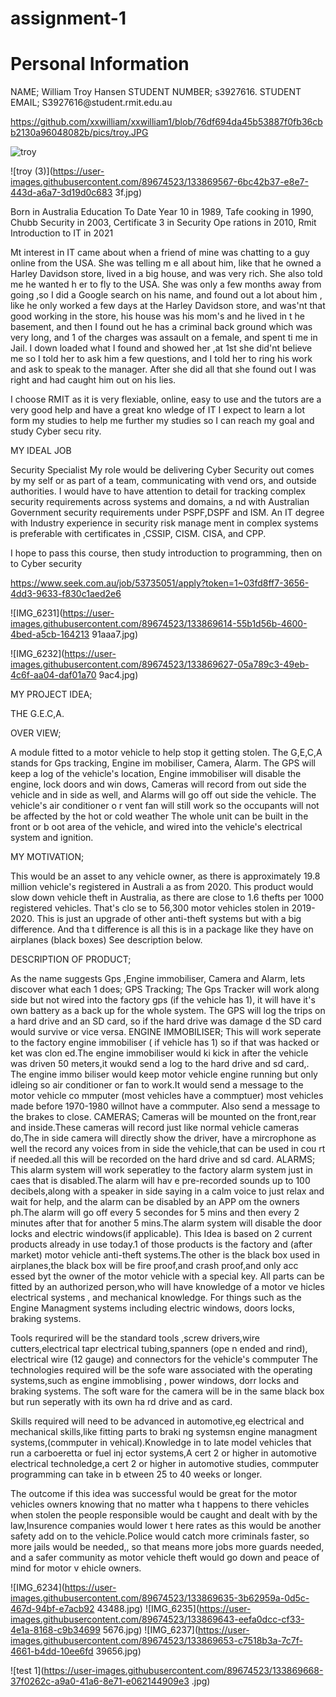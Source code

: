 # assignment-1
<!DOCTYPE html> 
<html> 
<head> 
<title>Assignment 1</title> 
</head> 
<body> 
 
<h1>Personal Information</h1> 
<p> NAME; William Troy Hansen 
STUDENT NUMBER; s3927616. 
STUDENT EMAIL; S3927616@student.rmit.edu.au 
 
 https://github.com/xxwilliam/xxwilliam1/blob/76df694da45b53887f0fb36cbb2130a96048082b/pics/troy.JPG

 
 ![troy](https://user-images.githubusercontent.com/89674523/134440937-71a78170-ef17-4133-8e70-870ed2aaa91a.JPG)

 
![troy (3)](https://user-images.githubusercontent.com/89674523/133869567-6bc42b37-e8e7-443d-a6a7-3d19d0c683
3f.jpg) 
 
Born in Australia 
Education To Date Year 10 in 1989, Tafe cooking in 1990, Chubb Security in 2003, Certificate 3 in Security Ope
rations in 2010, 
Rmit Introduction to IT in 2021 
 
Mt interest in IT came about when a friend of mine was chatting to a guy online from the USA. She was telling m
e all about him, 
like that he owned a Harley Davidson store, lived in a big house, and was very rich. She also told me he wanted h
er to fly to the USA. 
She was only a few months away from going ,so I did a Google search on his name, and found out a lot about him
, like he only worked a few days 
at the Harley Davidson store, and was'nt that good working in the store, his house was his mom's and he lived in t
he basement, and then I found 
out he has a criminal back ground which was very long, and 1 of the charges was assault on a female, and spent ti
me in Jail. I down loaded 
what I found and showed her ,at 1st she did'nt believe me so I told her to ask him a few questions, and I told her to
ring his work and ask 
to speak to the manager. After she did all that she found out I was right and had caught him out on his lies. 
 
I choose RMIT as it is very flexiable, online, easy to use and the tutors are a very good help and have a great kno
wledge of IT 
I expect to learn a lot form my studies to help me further my studies so I can reach my goal and study Cyber secu
rity. 
 
MY IDEAL JOB 
 
Security Specialist 
My role would be delivering Cyber Security out comes by my self or as part of a team, communicating with vend
ors, and outside authorities. 
I would have to have attention to detail for tracking complex security requirements across systems and domains, a
nd with Australian Government 
security requirements under PSPF,DSPF and ISM. An IT degree with Industry experience in security risk manage
ment in complex systems is preferable 
with certificates in ,CSSIP, CISM. CISA, and CPP. 
 
I hope to pass this course, then study introduction to programming, then on to Cyber security 
 
https://www.seek.com.au/job/53735051/apply?token=1~03fd8ff7-3656-4dd3-9633-f830c1aed2e6 
 
 
![IMG_6231](https://user-images.githubusercontent.com/89674523/133869614-55b1d56b-4600-4bed-a5cb-164213
91aaa7.jpg) 
 
 
![IMG_6232](https://user-images.githubusercontent.com/89674523/133869627-05a789c3-49eb-4c6f-aa04-daf01a70
9ac4.jpg) 
 
 
MY PROJECT IDEA; 
 
THE G.E.C,A. 
 
OVER VIEW; 
 
A module fitted to a motor vehicle to help stop it getting stolen. The G,E,C,A stands for Gps tracking, Engine im
mobiliser, Camera, Alarm. 
The GPS will keep a log of the vehicle's location, Engine immobiliser will disable the engine, lock doors and win
dows, Cameras will record from 
out side the vehicle and in side as well, and Alarms will go off out side the vehicle. The vehicle's air conditioner o
r vent fan will still 
work so the occupants will not be affected by the hot or cold weather The whole unit can be built in the front or b
oot area of the vehicle, 
and wired into the vehicle's electrical system and ignition. 
 
MY MOTIVATION; 
 
This would be an asset to any vehicle owner, as there is approximately 19.8 million vehicle's registered in Australi
a as from 2020. This product 
would slow down vehicle theft in Australia, as there are close to 1.6 thefts per 1000 registered vehicles. That's clo
se to 56,300 motor 
vehicles stolen in 2019-2020. This is just an upgrade of other anti-theft systems but with a big difference. And tha
t difference is all this is in a package like they have on airplanes (black boxes) See description below. 
 
 
DESCRIPTION OF PRODUCT; 
 
As the name suggests Gps ,Engine immobiliser, Camera and Alarm, lets discover what each 1 does; 
GPS Tracking; 
The Gps Tracker will work along side but not wired into the factory gps (if the vehicle has 1), it will have it's own
battery as a back up 
for the whole system. The GPS will log the trips on a hard drive and an SD card, so if the hard drive was damage
d the SD card would survive or vice 
versa. 
ENGINE IMMOBILISER; 
This will work seperate to the factory engine immobiliser ( if vehicle has 1) so if that was hacked or ket was clon
ed.The engine immobiliser would ki 
kick in after the vehicle was driven 50 meters,it woukd send a log to the hard drive and sd card,. The engine immo
biliser would keep motor vehicle 
engine running but only idleing so air conditioner or fan to work.It would send a message to the motor vehicle co
mmputer (most vehicles have a 
commptuer) most vehicles made before 1970-1980 willnot have a commputer. Also send a message to the brakes 
to close. 
CAMERAS; 
Cameras will be mounted on the front,rear and inside.These cameras will record just like normal vehicle cameras 
do,The in side camera will directly 
show the driver, have a mircrophone as well the record any voices from in side the vehicle,that can be used in cou
rt if needed.all this will be 
recorded on the hard drive and sd card. 
ALARMS; 
This alarm system will work seperatley to the factory alarm system just in caes that is disabled.The alarm will hav
e pre-recorded sounds up to 
100 decibels,along with a speaker in side saying in a calm voice to just relax and wait for help, and the alarm can 
be disabled by an APP om 
the owners ph.The alarm will go off every 5 secondes for 5 mins and then every 2 minutes after that for another 5 
mins.The alarm system will 
disable the door locks and electric windows(if applicable). 
This Idea is based on 2 current products already in use today.1 of those products is the factory and (after market) 
motor vehicle anti-theft 
systems.The other is the black box used in airplanes,the black box will be fire proof,and crash proof,and only acc
essed byt the owner of the motor 
vehicle with a special key. All parts can be fitted by an authorized person,who will have knowledge of a motor ve
hicles electrical systems , 
and mechanical knowledge. For things such as the Engine Managment systems including electric windows, doors 
locks, braking systems. 
 
Tools requrired will be the standard tools ,screw drivers,wire cutters,electrical tapr electrical tubing,spanners (ope
n ended and rind), 
electrical wire (12 gauge) and connectors for the vehicle's commputer 
The technologies required will be the sofe ware associated with the operating systems,such as engine immoblising
, power windows, dorr locks 
and braking systems. The soft ware for the camera will be in the same black box but run seperatly with its own ha
rd drive and as card. 
 
Skills required will need to be advanced in automotive,eg electrical and mechanical skills,like fitting parts to braki
ng systemsn engine 
managment systems,(commputer in vehical).Knowledge in to late model vehicles that run a carboeretta or fuel inj
ector systems,A cert 2 or higher in 
automotive electrical technoledge,a cert 2 or higher in automotive studies, commputer programming can take in b
etween 25 to 40 weeks or longer. 
 
 
The outcome if this idea was successful would be great for the motor vehicles owners knowing that no matter wha
t happens to there vehicles 
when stolen the people responsible would be caught and dealt with by the law,Insurence companies would lower t
here rates as this would 
be another safety add on to the vehicle.Police would catch more criminals faster, so more jails would be needed,,
so that means more jobs 
more guards needed, and a safer community as motor vehicle theft would go down and peace of mind for motor v
ehicle owners. 
</p> 
 
 
 
 
![IMG_6234](https://user-images.githubusercontent.com/89674523/133869635-3b62959a-0d5c-467d-94bf-e7acb92
43488.jpg) 
![IMG_6235](https://user-images.githubusercontent.com/89674523/133869643-eefa0dcc-cf33-4e1a-8168-c9b34699
5676.jpg) 
![IMG_6237](https://user-images.githubusercontent.com/89674523/133869653-c7518b3a-7c7f-4661-b4dd-10ee6fd
39656.jpg) 
 
![test 1](https://user-images.githubusercontent.com/89674523/133869668-37f0262c-a9a0-41a6-8e71-e062144909e3
.jpg) 
